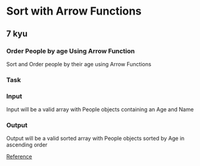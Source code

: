 # Sort with Arrow Functions
## 7 kyu

### Order People by age Using Arrow Function
Sort and Order people by their age using Arrow Functions

### Task

### Input
Input will be a valid array with People objects containing an Age and Name

### Output
Output will be a valid sorted array with People objects sorted by Age in ascending order

[Reference](https://developer.mozilla.org/en-US/docs/Web/JavaScript/Reference/Functions/Arrow_functions)
